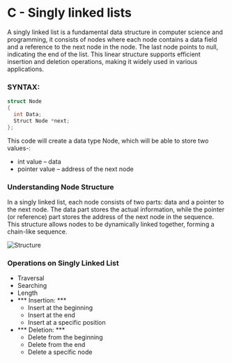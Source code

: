 # C - Singly linked lists

A singly linked list is a fundamental data structure in computer science and programming, it consists of nodes where each node contains a data field and a reference to the next node in the node. The last node points to null, indicating the end of the list. This linear structure supports efficient insertion and deletion operations, making it widely used in various applications.

### SYNTAX:

```c
struct Node
{
  int Data;
  Struct Node *next;
};
```
This code will create a data type Node, which  will be able to store two values-:

- int value – data
- pointer value – address of the next node

### Understanding Node Structure

In a singly linked list, each node consists of two parts: data and a pointer to the next node. The data part stores the actual information, while the pointer (or reference) part stores the address of the next node in the sequence. This structure allows nodes to be dynamically linked together, forming a chain-like sequence.

![Structure](https://media.geeksforgeeks.org/wp-content/uploads/20240917161540/Singly-Linked-List.webp)

### Operations on Singly Linked List
- Traversal
- Searching
- Length
- *** Insertion: ***
	- Insert at the beginning
	- Insert at the end
	- Insert at a specific position
- *** Deletion: ***
	- Delete from the beginning
	- Delete from the end
	- Delete a specific node
